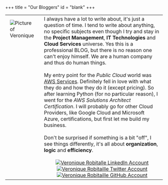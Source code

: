 +++
title = "Our Bloggers"
id = "blank"
+++


<table>
<tbody>
<tr>
<td style="padding: 15px; vertical-align: top;">
<img src="/img/bloggers/veronique_business.jpg" alt="Picture of Veronique">
</td>
<td>
I always have a lot to write about, it's just a question of time.  I tend to write about anything, no specific subjects even though I try and stay in the <b>Project Management</b>, <b>IT Technologies</b> and <b>Cloud Services</b> universe.  Yes this is a professional BLOG, but there is no reason one can't enjoy himself.  We are a human company and thus do human things.  
<br />
<br />
My entry point for the <i>Public Cloud</i> world was <a href="https://aws.amazon.com" target="_blank">AWS Services</a>.  Definitely fell in love with what they do and how they do it (except pricing).  So after learning Python (for no particular reason), I went for the <i>AWS Solutions Architect Certification</i>.  I will probably go for other Cloud Providers, like Google Cloud and Microsoft Azure, certifications, but first let me build my business.
<br />
<br />
Don't be surprised if something is a bit "off", I see things differently, it's all about <b>organization</b>, <b>logic</b> and <b>efficiency</b>. 
<br />
<br />
<center>
<a href="https://www.linkedin.com/in/veroniqueheitor/" target="blank"><img style="float" src="/img/bloggers/linkedin.png" alt="Veronique Robitalle LinkedIn Account"></a>
<a href="https://twitter.com/moicoquille" target="blank"><img style="float" src="/img/bloggers/twitter.png" alt="Veronique Robitaille Twitter Account"></a>
<a href="https://github.com/MoiCoquille" target="blank"><img style="float" src="/img/bloggers/github.png" alt="Veronique Robitaille GitHub Account"></a>
</center>
</td>
</tr>
</tbody>
</table>
